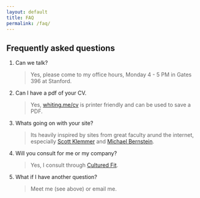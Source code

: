 ```yaml
---
layout: default
title: FAQ
permalink: /faq/
---
```


## Frequently asked questions

1. Can we talk?
   > Yes, please come to my office hours, Monday 4 - 5 PM in Gates 396 at Stanford.
2. Can I have a pdf of your CV.
   > Yes, [whiting.me/cv](whiting.me/cv) is printer friendly and can be used to save a PDF.
3. Whats going on with your site?
   > Its heavily inspired by sites from great faculty arund the internet, especially [Scott Klemmer](https://d.ucsd.edu/srk/) and [Michael Bernstein](https://hci.stanford.edu/msb/).
4. Will you consult for me or my company?
   > Yes, I consult through [Cultured Fit](https://cultured.fit).
5. What if I have another question?
   > Meet me (see above) or email me.
